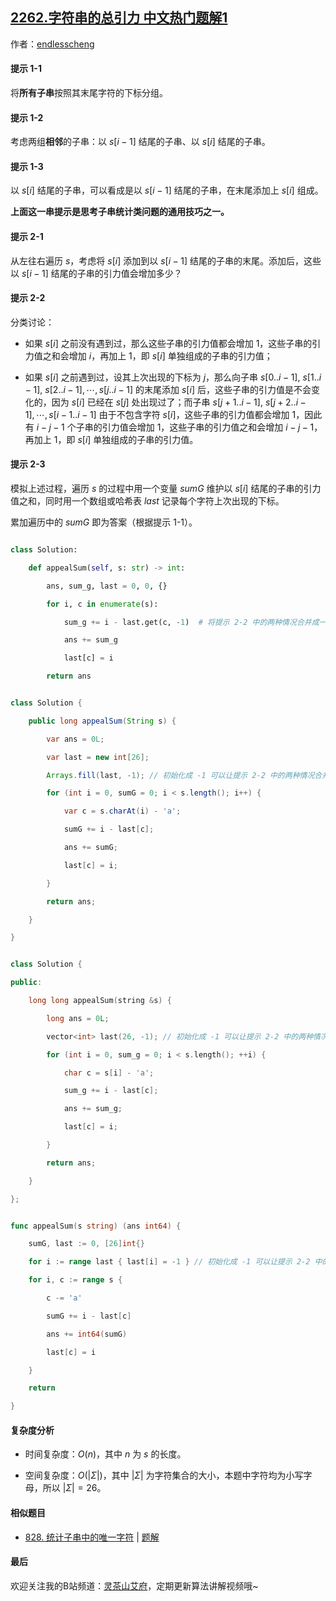 ## [2262.字符串的总引力 中文热门题解1](https://leetcode.cn/problems/total-appeal-of-a-string/solutions/100000/by-endlesscheng-g405)

作者：[endlesscheng](https://leetcode.cn/u/endlesscheng)
#### 提示 1-1

将**所有子串**按照其末尾字符的下标分组。

#### 提示 1-2

考虑两组**相邻**的子串：以 $s[i-1]$ 结尾的子串、以 $s[i]$ 结尾的子串。

#### 提示 1-3

以 $s[i]$ 结尾的子串，可以看成是以 $s[i-1]$ 结尾的子串，在末尾添加上 $s[i]$ 组成。

**上面这一串提示是思考子串统计类问题的通用技巧之一。**

#### 提示 2-1

从左往右遍历 $s$，考虑将 $s[i]$ 添加到以 $s[i-1]$ 结尾的子串的末尾。添加后，这些以 $s[i-1]$ 结尾的子串的引力值会增加多少？

#### 提示 2-2

分类讨论：

- 如果 $s[i]$ 之前没有遇到过，那么这些子串的引力值都会增加 $1$，这些子串的引力值之和会增加 $i$，再加上 $1$，即 $s[i]$ 单独组成的子串的引力值；
- 如果 $s[i]$ 之前遇到过，设其上次出现的下标为 $j$，那么向子串 $s[0..i-1],\ s[1..i-1],\ s[2..i-1],\cdots,s[j..i-1]$ 的末尾添加 $s[i]$ 后，这些子串的引力值是不会变化的，因为 $s[i]$ 已经在 $s[j]$ 处出现过了；而子串 $s[j+1..i-1],\ s[j+2..i-1],\cdots,s[i-1..i-1]$ 由于不包含字符 $s[i]$，这些子串的引力值都会增加 $1$，因此有 $i-j-1$ 个子串的引力值会增加 $1$，这些子串的引力值之和会增加 $i-j-1$，再加上 $1$，即 $s[i]$ 单独组成的子串的引力值。

#### 提示 2-3

模拟上述过程，遍历 $s$ 的过程中用一个变量 $\textit{sumG}$ 维护以 $s[i]$ 结尾的子串的引力值之和，同时用一个数组或哈希表 $\textit{last}$ 记录每个字符上次出现的下标。

累加遍历中的 $\textit{sumG}$ 即为答案（根据提示 1-1）。

```Python [sol1-Python3]
class Solution:
    def appealSum(self, s: str) -> int:
        ans, sum_g, last = 0, 0, {}
        for i, c in enumerate(s):
            sum_g += i - last.get(c, -1)  # 将提示 2-2 中的两种情况合并成一个公式
            ans += sum_g
            last[c] = i
        return ans
```

```java [sol1-Java]
class Solution {
    public long appealSum(String s) {
        var ans = 0L;
        var last = new int[26];
        Arrays.fill(last, -1); // 初始化成 -1 可以让提示 2-2 中的两种情况合并成一个公式
        for (int i = 0, sumG = 0; i < s.length(); i++) {
            var c = s.charAt(i) - 'a';
            sumG += i - last[c];
            ans += sumG;
            last[c] = i;
        }
        return ans;
    }
}
```

```C++ [sol1-C++]
class Solution {
public:
    long long appealSum(string &s) {
        long ans = 0L;
        vector<int> last(26, -1); // 初始化成 -1 可以让提示 2-2 中的两种情况合并成一个公式
        for (int i = 0, sum_g = 0; i < s.length(); ++i) {
            char c = s[i] - 'a';
            sum_g += i - last[c];
            ans += sum_g;
            last[c] = i;
        }
        return ans;
    }
};
```

```go [sol1-Go]
func appealSum(s string) (ans int64) {
	sumG, last := 0, [26]int{}
	for i := range last { last[i] = -1 } // 初始化成 -1 可以让提示 2-2 中的两种情况合并成一个公式
	for i, c := range s {
		c -= 'a'
		sumG += i - last[c]
		ans += int64(sumG)
		last[c] = i
	}
	return
}
```

#### 复杂度分析

- 时间复杂度：$O(n)$，其中 $n$ 为 $s$ 的长度。
- 空间复杂度：$O(|\Sigma|)$，其中 $|\Sigma|$ 为字符集合的大小，本题中字符均为小写字母，所以 $|\Sigma|=26$。

#### 相似题目

- [828. 统计子串中的唯一字符](https://leetcode.cn/problems/count-unique-characters-of-all-substrings-of-a-given-string/) | [题解](https://leetcode.cn/problems/count-unique-characters-of-all-substrings-of-a-given-string/solution/by-endlesscheng-ko4z/)

#### 最后

欢迎关注我的B站频道：[灵茶山艾府](https://space.bilibili.com/206214)，定期更新算法讲解视频哦~